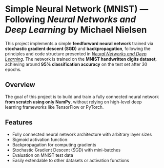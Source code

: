 # Simple Neural Network (MNIST) — Following *Neural Networks and Deep Learning* by Michael Nielsen

This project implements a simple **feedforward neural network** trained via **stochastic gradient descent (SGD)** and **backpropagation**, following the principles and code structure presented in [*Neural Networks and Deep Learning*](http://neuralnetworksanddeeplearning.com/).
The network is trained on the **MNIST handwritten digits dataset**, achieving around **95% classification accuracy** on the test set after 30 epochs.

## Overview

The goal of this project is to build and train a fully connected neural network **from scratch using only NumPy**, without relying on high-level deep learning frameworks like TensorFlow or PyTorch.  

## Features

- Fully connected neural network architecture with arbitrary layer sizes  
- Sigmoid activation function  
- Backpropagation for computing gradients  
- Stochastic Gradient Descent (SGD) with mini-batches  
- Evaluation on MNIST test data  
- Easily extendable to other datasets or activation functions  

